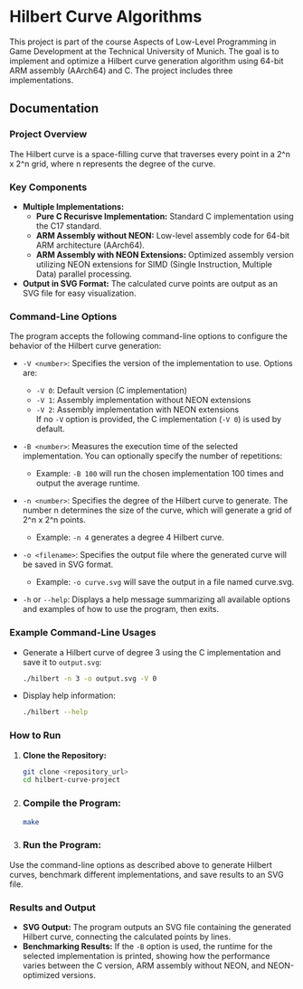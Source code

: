 # Hilbert Curve Algorithms

This project is part of the course Aspects of Low-Level Programming in Game Development at the Technical University of Munich. The goal is to implement and optimize a Hilbert curve generation algorithm using 64-bit ARM assembly (AArch64) and C. The project includes three implementations.

## Documentation

### Project Overview
The Hilbert curve is a space-filling curve that traverses every point in a 2^n x 2^n grid, where n represents the degree of the curve. 

### Key Components
- **Multiple Implementations:**
  - **Pure C Recurisve Implementation:** Standard C implementation using the C17 standard.
  - **ARM Assembly without NEON:** Low-level assembly code for 64-bit ARM architecture (AArch64).
  - **ARM Assembly with NEON Extensions:** Optimized assembly version utilizing NEON extensions for SIMD (Single Instruction, Multiple Data) parallel processing.
- **Output in SVG Format:** The calculated curve points are output as an SVG file for easy visualization.

### Command-Line Options
The program accepts the following command-line options to configure the behavior of the Hilbert curve generation:

- `-V <number>`: Specifies the version of the implementation to use. Options are:
  - `-V 0`: Default version (C implementation)
  - `-V 1`: Assembly implementation without NEON extensions
  - `-V 2`: Assembly implementation with NEON extensions  
  If no `-V` option is provided, the C implementation (`-V 0`) is used by default.

- `-B <number>`: Measures the execution time of the selected implementation. You can optionally specify the number of repetitions:
  - Example: `-B 100` will run the chosen implementation 100 times and output the average runtime.

- `-n <number>`: Specifies the degree of the Hilbert curve to generate. The number n determines the size of the curve, which will generate a grid of 2^n x 2^n points.
  - Example: `-n 4` generates a degree 4 Hilbert curve.

- `-o <filename>`: Specifies the output file where the generated curve will be saved in SVG format.
  - Example: `-o curve.svg` will save the output in a file named curve.svg.

- `-h` or `--help`: Displays a help message summarizing all available options and examples of how to use the program, then exits.

### Example Command-Line Usages
- Generate a Hilbert curve of degree 3 using the C implementation and save it to `output.svg`:
  ```bash
  ./hilbert -n 3 -o output.svg -V 0
  
- Display help information:
  ```bash
  ./hilbert --help

### How to Run
1. **Clone the Repository:**
   ```bash
   git clone <repository_url>
   cd hilbert-curve-project

2. ### Compile the Program:
   ```bash
   make
3. ### Run the Program:
Use the command-line options as described above to generate Hilbert curves, benchmark different implementations, and save results to an SVG file.

### Results and Output
- **SVG Output:** The program outputs an SVG file containing the generated Hilbert curve, connecting the calculated points by lines.
- **Benchmarking Results:** If the `-B` option is used, the runtime for the selected implementation is printed, showing how the performance varies between the C version, ARM assembly without NEON, and NEON-optimized versions.





